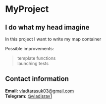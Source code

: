 # MyProject

## I do what my head imagine
In this project I want to write my map container

Possible improvements:
> template functions  
> launching tests  
>  

## Contact information

**Email:** vladtarasuk03@gmail.com  
**Telegram:** [@vladisrav1](https://telegram.me/vladisrav1)
